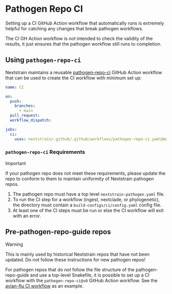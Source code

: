 # Pathogen Repo CI

Setting up a CI GitHub Action workflow that automatically runs is extremely
helpful for catching any changes that break pathogen workflows.

The CI GH Action workflow is _not_ intended to check the validity of the results,
it just ensures that the pathogen workflow still runs to completion.

## Using `pathogen-repo-ci`

Nextstrain maintains a reusable [pathogen-repo-ci][] GitHub Action workflow that
can be used to create the CI workflow with minimum set up:

```yaml
name: CI

on:
  push:
    branches:
      - main
  pull_request:
  workflow_dispatch:

jobs:
  ci:
    uses: nextstrain/.github/.github/workflows/pathogen-repo-ci.yaml@master
```

### `pathogen-repo-ci` Requirements

> [!IMPORTANT]
> If your pathogen repo does not meet these requirements, please update the
> repo to conform to them to maintain uniformity of Nextstrain pathogen repos.

1. The pathogen repo must have a top level `nextstrain-pathogen.yaml` file.
2. To run the CI step for a workflow (ingest, nextclade, or phylogenetic), the
directory must contain a `build-configs/ci/config.yaml` config file.
3. At least one of the CI steps must be run or else the CI workflow will exit with an error.


## Pre-pathogen-repo-guide repos

> [!WARNING]
> This is mainly used by historical Nextstrain repos that have not been updated.
> Do not follow these instructions for new pathogen repos!

For pathogen repos that do _not_ follow the file structure of the pathogen-repo-guide
and use a top-level Snakefile, it is possible to set up a CI workflow with
the `pathogen-repo-ci@v0` GitHub Action workflow. See the [avian-flu CI workflow][]
as an example.


[avian-flu CI workflow]: https://github.com/nextstrain/avian-flu/blob/HEAD/.github/workflows/ci.yaml
[pathogen-repo-ci]: https://github.com/nextstrain/.github/blob/HEAD/.github/workflows/pathogen-repo-ci.yaml
